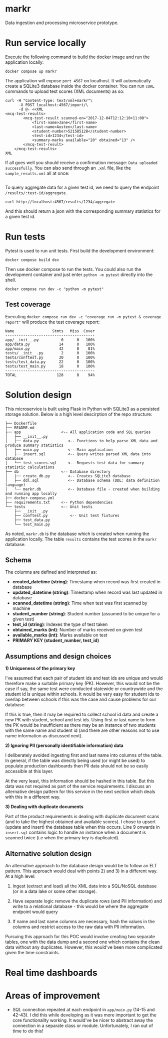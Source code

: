 # markr
Data ingestion and processing microservice prototype.

# Run service locally
Execute the following command to build the docker image and run the application locally:

```
docker compose up markr
```

The application will expose `port 4567` on localhost. It will automatically create a SQLite3 database inside the docker container. You can run `cURL` commands to upload test scores (XML documents) as so:

```
curl -H "Content-Type: text/xml+markr"\
      -X POST localhost:4567/import/\
      -d @- <<XML
<mcq-test-results>
        <mcq-test-result scanned-on="2017-12-04T12:12:10+11:00">
            <first-name>Jane</first-name>
            <last-name>Austen</last-name>
            <student-number>521585128</student-number>
            <test-id>1234</test-id>
            <summary-marks available="20" obtained="13" />
        </mcq-test-result>
    </mcq-test-results>
XML
```

If all goes well you should receive a confirmation message: `Data uploaded successfully`. You can also send through an `.xml` file, like the `sample_results.xml` all at once:

```

```

To query aggregate data for a given test id, we need to query the endpoint `/results/:test-id/aggregate`. 

```
curl http://localhost:4567/results/1234/aggregate
```

And this should return a json with the corresponding summary statistics for a given test id. 

# Run tests
Pytest is used to run unit tests. First build the development environment:

```
docker compose build dev
```

Then use docker compose to run the tests. You could also run the development container and just enter `python -m pytest` directly into the shell. 

```
docker compose run dev -c "python -m pytest"
```

## Test coverage
Executing `docker compose run dev -c "coverage run -m pytest & coverage report"` will produce the test coverage report:

```
Name                 Stmts   Miss  Cover
----------------------------------------
app/__init__.py          0      0   100%
app/data.py             14      0   100%
app/main.py             42      8    81%
tests/__init__.py        2      0   100%
tests/conftest.py       30      0   100%
tests/test_data.py      22      0   100%
tests/test_main.py      18      0   100%
----------------------------------------
TOTAL                  128      8    94%
```

# Solution design
This microservice is built using Flask in Python with SQLite3 as a persisted storage solution. Below is a high level descirption of the repo structure:

```
├── Dockerfile
├── README.md
├── app                  <-- All application code and SQL queries
│   ├── __init__.py
│   ├── data.py             <-- Functions to help parse XML data and produce summary statistics
│   ├── main.py             <-- Main application
│   ├── insert.sql          <-- Query writes parsed XML data into database
│   └── test_scores.sql     <-- Requests test data for summary statistic calculations
├── db                   <-- Database directory
│   ├── create_db.py        <-- Creates SQLite3 database
│   ├── ddl.sql             <-- Database schema (DDL: data definition language)
│   └── markr.db            <-- Database file - created when building and running app locally
├── docker-compose.yml
├── requirements.txt     <-- Python dependencies
└── tests                <-- Unit tests
    ├── __init__.py
    ├── conftest.py          <-- Unit test fixtures
    ├── test_data.py
    └── test_main.py
```
As noted, `markr.db` is the database which is created when running the application locally. The table `results` contains the test scores in the `markr` database. 

## Schema
The columns are defined and interpreted as:

- **created_datetime (string)**: Timestamp when record was first created in database
- **updated_datetime (string)**: Timestamp when record was last updated in database
- **scanned_datetime (string)**: Time when test was first scanned by machine
- **student_number (string)**: Student number (assumed to be unique for a given test)
- **test_id (string)**: Indexes the type of test taken 
- **obtained_marks (int)**: Number of marks received on given test
- **available_marks (int)**: Marks available on test
- **PRIMARY KEY (student_number, test_id)**

## Assumptions and design choices
**1) Uniqueness of the primary key**

I've assumed that each pair of student ids and test ids are unique and would therefore make a suitable primary key (PK). However, this would not be the case if say, the same test were conducted statewide or countrywide and the student id is unique within schools. It would be very easy for student ids to overlap between schools if this was the case and cause problems for our database.

If this is true, then it may be required to collect school id data and create a new PK with student, school and test ids. Using first or last name to form the PK would be insufficient as there may be an instance of two students with the same name and student id (and there are other reasons not to use name information as discussed next).

**2) Ignoring PII (personally identifiable information) data**

I deliberately avoided ingesting first and last name into columns of the table. In general, if the table was directly being used (or might be used) to populate production dashboards then PII data should not be so easily accessible at this layer.

At the very least, this information should be hashed in this table. But this data was not required as part of the service requirements. I discuss an alternative design pattern for this service in the next section which deals with this in a different way. 

**3) Dealing with duplicate documents**

Part of the product requirements is dealing with duplicate document scans (and to take the highest obtained and available scores). I chose to upsert (update and insert) the database table when this occurs. Line 9 onwards in `insert.sql` contains logic to handle an instance when a document is scanned twice (i.e when the primary key is duplicated). 

## Alternative solution design
An alternative approach to the database design would be to follow an ELT pattern. This approach would deal with points 2) and 3) in a different way. At a high level:

1) Ingest (extract and load) all the XML data into a SQL/NoSQL database (or in a data lake or some other storage).

2) Have separate logic remove the duplicate rows (and PII information) and write to a relational database - this would be where the aggregate endpoint would query

3) If name and last name columns are necessary, hash the values in the columns and restrict access to the raw data with PII information.

Pursuing this approach for this POC would involve creating two separate tables, one with the data dump and a second one which contains the clean data without any duplicates. However, this would've been more complicated given the time constraints. 

# Real time dashboards

# Areas of improvement
- SQL connection repeated at each endpoint in `app/main.py` (14-15 and 42-43). I did this while developing as it was more important to get the core functionality working. It would've be nicer to abstract away the connection in a separate class or module. Unfortunately, I ran out of time to do this!